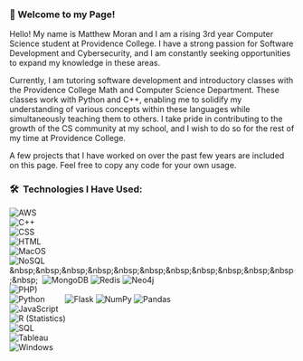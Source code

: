 ### 👋 Welcome to my Page!
Hello! My name is Matthew Moran and I am a rising 3rd year Computer Science student at Providence College. I have a strong passion for Software Development and Cybersecurity, and I am constantly seeking opportunities to expand my knowledge in these areas. 

Currently, I am tutoring software development and introductory classes with the Providence College Math and Computer Science Department. These classes work with Python and C++, enabling me to solidify my understanding of various concepts within these languages while simultaneously teaching them to others. I take pride in contributing to the growth of the CS community at my school, and I wish to do so for the rest of my time at Providence College. 

A few projects that I have worked on over the past few years are included on this page. Feel free to copy any code for your own usage.


### 🛠 &nbsp;Technologies I Have Used:
![AWS](https://img.shields.io/badge/AWS-AECBFA?logo=Amazon%20AWS&logoColor=FF9900)
<br>
![C++](https://img.shields.io/badge/C++-AECBFA?logo=C%2B%2B&logoColor=00599C)
<br>
![CSS](https://img.shields.io/badge/CSS-AECBFA?logo=CSS3&logoColor=1572B6)
<br>
![HTML](https://img.shields.io/badge/HTML-AECBFA?logo=HTML5)
<br>
![MacOS](https://img.shields.io/badge/MacOS-AECBFA?logo=apple)
<br>
![NoSQL](https://img.shields.io/badge/NoSQL-AECBFA?)&nbsp;&nbsp;&nbsp;&nbsp;&nbsp;&nbsp;&nbsp;&nbsp;&nbsp;&nbsp;&nbsp;&nbsp;&nbsp;
![MongoDB](https://img.shields.io/badge/MongoDB-AECBFA?logo=mongodb)
![Redis](https://img.shields.io/badge/Redis-AECBFA?logo=redis)
![Neo4j](https://img.shields.io/badge/Neo4j-AECBFA?logo=neo4j)
<br>
![PHP)](https://img.shields.io/badge/PHP-AECBFA?logo=php&logoColor=777BB4)
<br>
![Python](https://img.shields.io/badge/Python-AECBFA?logo=python)&nbsp;&nbsp;&nbsp;&nbsp;&nbsp;&nbsp;&nbsp;&nbsp;
![Flask](https://img.shields.io/badge/Flask-AECBFA?logo=flask)
![NumPy](https://img.shields.io/badge/NumPy-AECBFA?logo=numpy)
![Pandas](https://img.shields.io/badge/Pandas-AECBFA?logo=pandas)
<br> 
![JavaScript](https://img.shields.io/badge/JavaScript-AECBFA?logo=javascript)
<br>
![R (Statistics)](https://img.shields.io/badge/R-AECBFA?logo=R&logoColor=276DC3)
<br>
![SQL](https://img.shields.io/badge/SQL-AECBFA?)
<br>
![Tableau](https://img.shields.io/badge/Tableau-AECBFA?logo=tableau&logoColor=E97627)
<br>
![Windows](https://img.shields.io/badge/Windows-AECBFA?logo=windows&logoColor=0078D4)
